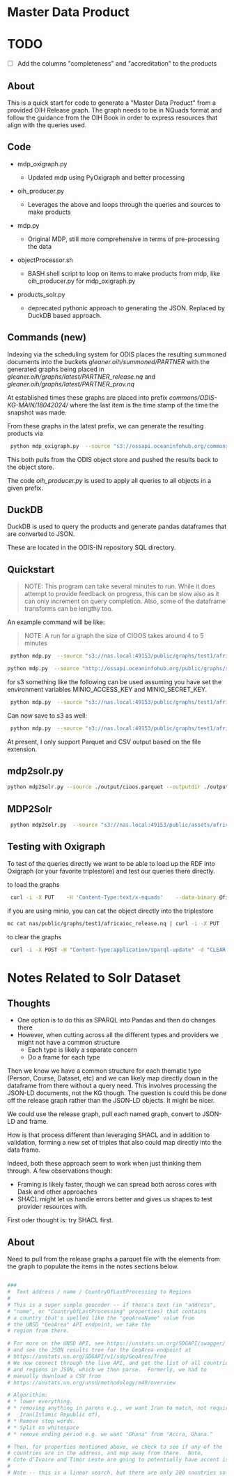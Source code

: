 # Master Data Product 

# TODO

* [ ] Add the columns "completeness" and "accreditation" to the products  

## About

This is a quick start for code to generate a "Master Data Product" from a 
provided OIH Release graph.  The graph needs to be in NQuads format and follow
the guidance from the OIH Book in order to express resources that align with the 
queries used.

## Code

* mdp_oxigraph.py
  * Updated mdp using PyOxigraph and better processing
* oih_producer.py
  * Leverages the above and loops through the queries and sources to make products

* mdp.py
  * Original MDP, still more comprehensive in terms of pre-processing the data
* objectProcessor.sh
  * BASH shell script to loop on items to make products from mdp, like oih_producer.py for mdp_oxigraph.py

* products_solr.py
  * deprecated pythonic approach to generating the JSON.  Replaced by DuckDB based 
    approach.


## Commands (new)

Indexing via the scheduling system for ODIS places the resulting summoned documents into 
the buckets _gleaner.oih/summoned/PARTNER_ with the generated graphs being placed in 
_gleaner.oih/graphs/latest/PARTNER_release.nq_ and _gleaner.oih/graphs/latest/PARTNER_prov.nq_ 

At established times these graphs are placed into prefix _commons/ODIS-KG-MAIN/18042024/_ where
the last item is the time stamp of the time the snapshot was made.  

From these graphs in the latest prefix, we can generate the resulting products via

```bash
 python mdp_oxigraph.py  --source "s3://ossapi.oceaninfohub.org/commons/ODIS-KG-MAIN/18042024/cioos_release.nq"  --query "./queries/baseQuery.rq"  --output  "s3://ossapi.oceaninfohub.org/commons/OIH-PROD/18042024/cioos.parquet"
```

This both pulls from the ODIS object store and pushed the results back to the object store.  

The code _oih_producer.py_ is used to apply all queries to all objects in a given prefix.  



## DuckDB

DuckDB is used to query the products and generate pandas dataframes that are converted to JSON.

These are located in the ODIS-IN repository SQL directory. 


## Quickstart

> NOTE:  This program can take several minutes to run.  While it does attempt to provide
> feedback on progress, this can be slow also as it can only increment on query completion.
> Also, some of the dataframe transforms can be lengthy too.  

An example command will be like:

> NOTE:  A run for a graph the size of CIOOS takes around 4 to 5 minutes

```Bash
 python mdp.py  --source "s3://nas.local:49153/public/graphs/test1/africaioc_release.nq"  --output  "s3://nas.local:49153/public/assets/test1/testjan30.parquet"
```

```Bash
python mdp.py  --source "http://ossapi.oceaninfohub.org/public/graphs/summonedcioos_v1_release.nq"  --output "./output/cioos.parquet"
```

for s3 something like the following can be used assuming you have set the environment variables
 MINIO_ACCESS_KEY and  MINIO_SECRET_KEY.

```Bash
 python mdp.py  --source "s3://nas.local:49153/public/graphs/test1/africaioc_release.nq"  --output "./output/test.parquet"
```

Can now save to s3 as well:

```Bash
 python mdp.py  --source "s3://nas.local:49153/public/graphs/test1/africaioc_release.nq"  --output "s3://nas.local:54321/public/graphs/products/africaioc.parquet"
```

At present, I only support Parquet and CSV output based on the file extension.  

## mdp2solr.py

```Bash
python mdp2Solr.py --source ./output/cioos.parquet --outputdir ./output/solr
```

## MDP2Solr

```Bash
 python mdp2solr.py  --source "s3://nas.local:49153/public/assets/africaioc.parquet"  --output "./output/solr/
```

## Testing with Oxigraph

To test of the queries directly we want to be able to load up the RDF into Oxigraph (or your favorite triplestore) 
and test our queries there directly.


to load the graphs
```Bash
 curl -i -X PUT    -H 'Content-Type:text/x-nquads'    --data-binary @file.nq  http://localhost:7878/store
```

if you are using minio, you can cat the object directly into the triplestore

```Bash
mc cat nas/public/graphs/test1/africaioc_release.nq | curl -i -X PUT    -H 'Content-Type:text/x-nquads'    --data-binary @-  http://localhost:7878/store
```


to clear the graphs
```Bash
 curl -i -X POST -H "Content-Type:application/sparql-update" -d "CLEAR ALL"   http://localhost:7878/update
```


# Notes Related to Solr Dataset

## Thoughts

* One option is to do this as SPARQL into Pandas and then do changes there
* However, when cutting across all the different types and providers we might not
  have a common structure
  * Each type is likely a separate concern
  * Do a frame for each type

Then we know we have a common structure for each thematic type (Person, Course, Dataset, etc)
and we can likely map directly down in the dataframe from there without a query need.
This involves processing the JSON-LD documents, not the KG though.  The question is could this 
be done off the release graph rather than the JSON-LD objects.  It might be nicer.   

We could use the release graph, pull each named graph, convert to JSON-LD and frame.  

How is that process different than leveraging SHACL and in addition to validation, forming
a new set of triples that also could map directly into the data frame.

Indeed, both these approach seem to work when just thinking them through.  A few observations though:

* Framing is likely faster, though we can spread both across cores with Dask and other approaches
* SHACL might let us handle errors better and gives us shapes to test provider resources with.

First oder thought is:  try SHACL first.  

## About

Need to pull from the release graphs a parquet file with the elements from 
the graph to populate the items in the notes sections below.  


```python

###
#  Text address / name / CountryOfLastProcessing to Regions
#
# This is a super simple geocoder -- if there's text (in "address", 
# "name", or "CountryOfLastProcessing" properties) that contains
# a country that's spelled like the "geoAreaName" value from 
# the UNSD "GeoArea" API endpoint, we take the
# region from there. 

# For more on the UNSD API, see https://unstats.un.org/SDGAPI/swagger/
# and see the JSON results tree for the GeoArea endpoint at 
# https://unstats.un.org/SDGAPI/v1/sdg/GeoArea/Tree
# We now connect through the live API, and get the list of all countries 
# and regions in JSON, which we then parse.  Formerly, we had to 
# manually download a CSV from 
# https://unstats.un.org/unsd/methodology/m49/overview

# Algorithim:
# * lower everything.
# * removing anything in parens e.g., we want Iran to match, not require
#   Iran(Islamic Republic of),
# * Remove stop words.
# * Split on whitespace
# * remove ending period e.g. we want "Ghana" from "Accra, Ghana."

# Then, for properties mentioned above, we check to see if any of the 
# countries are in the address, and map away from there.  Note, 
# Cote d'Ivoire and Timor Leste are going to potentially have accent issues.
#
# Note -- this is a linear search, but there are only 200 countries so it's not that bad.

```


